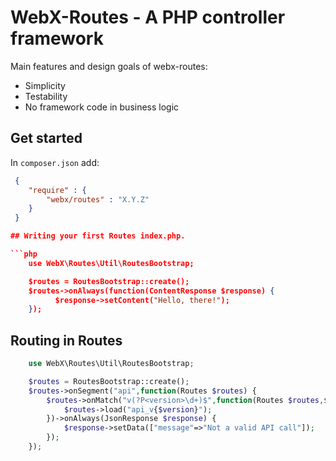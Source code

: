 # WebX-Routes - A PHP controller framework

Main features and design goals of webx-routes:
* Simplicity
* Testability
* No framework code in business logic

## Get started

In `composer.json` add:

```json
 {
    "require" : {
        "webx/routes" : "X.Y.Z"
    }
 }

## Writing your first Routes index.php.

```php
    use WebX\Routes\Util\RoutesBootstrap;

    $routes = RoutesBootstrap::create();
    $routes->onAlways(function(ContentResponse $response) {
          $response->setContent("Hello, there!");
    });
```

## Routing in Routes
```php
    use WebX\Routes\Util\RoutesBootstrap;

    $routes = RoutesBootstrap::create();
    $routes->onSegment("api",function(Routes $routes) {
        $routes->onMatch("v(?P<version>\d+)$",function(Routes $routes,$version) {
            $routes->load("api_v{$version}");
        })->onAlways(JsonResponse $response) {
            $response->setData(["message"=>"Not a valid API call"]);
        });
    });

```



